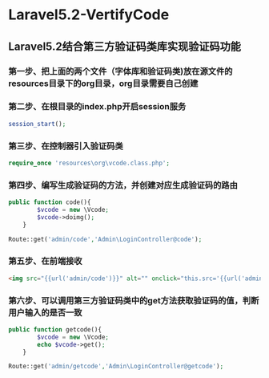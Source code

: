 # Laravel5.2-VertifyCode
## Laravel5.2结合第三方验证码类库实现验证码功能
### 第一步、把上面的两个文件（字体库和验证码类)放在源文件的resources目录下的org目录，org目录需要自己创建
### 第二步、在根目录的index.php开启session服务
```php
session_start();
```
### 第三步、在控制器引入验证码类
```php
require_once 'resources\org\vcode.class.php';
```
### 第四步、编写生成验证码的方法，并创建对应生成验证码的路由
```php
public function code(){
        $vcode = new \Vcode;
        $vcode->doimg();
    }
```
```php
Route::get('admin/code','Admin\LoginController@code');
```
### 第五步、在前端接收
```html
<img src="{{url('admin/code')}}" alt="" onclick="this.src='{{url('admin/code')}}?'+Math.random()">
```
### 第六步、可以调用第三方验证码类中的get方法获取验证码的值，判断用户输入的是否一致
```php
public function getcode(){
        $vcode = new \Vcode;
        echo $vcode->get();
    }
```
```php
Route::get('admin/getcode','Admin\LoginController@getcode');
```
